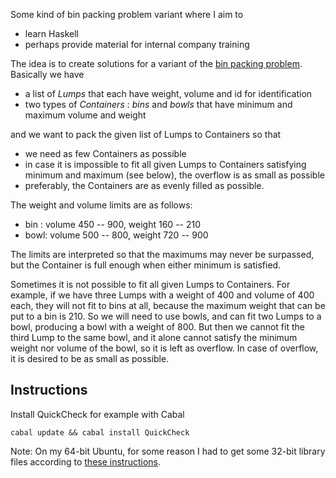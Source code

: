Some kind of bin packing problem variant where I aim to

* learn Haskell
* perhaps provide material for internal company training

The idea is to create solutions for a variant of the [bin packing
problem](http://en.wikipedia.org/wiki/Bin_packing_problem). Basically
we have

* a list of _Lumps_ that each have weight, volume and id for
  identification
* two types of _Containers_ : _bins_ and _bowls_ that have minimum and
  maximum volume and weight

and we want to pack the given list of Lumps to Containers so that

* we need as few Containers as possible
* in case it is impossible to fit all given Lumps to Containers
  satisfying minimum and maximum (see below), the overflow is as small
  as possible
* preferably, the Containers are as evenly filled as possible.

The weight and volume limits are as follows:

* bin : volume 450 -- 900, weight 160 -- 210
* bowl: volume 500 -- 800, weight 720 -- 900

The limits are interpreted so that the maximums may never be surpassed,
but the Container is full enough when either minimum is satisfied.

Sometimes it is not possible to fit all given Lumps to Containers. For
example, if we have three Lumps with a weight of 400 and volume of 400
each, they will not fit to bins at all, because the maximum weight that
can be put to a bin is 210. So we will need to use bowls, and can fit
two Lumps to a bowl, producing a bowl with a weight of 800. But then we
cannot fit the third Lump to the same bowl, and it alone cannot satisfy
the minimum weight nor volume of the bowl, so it is left as overflow. In
case of overflow, it is desired to be as small as possible.


Instructions
------------

Install QuickCheck for example with Cabal

    cabal update && cabal install QuickCheck

Note: On my 64-bit Ubuntu, for some reason I had to get some 32-bit 
library files according to [these instructions](http://devkitpro.org/viewtopic.php?f=2&t=59).

